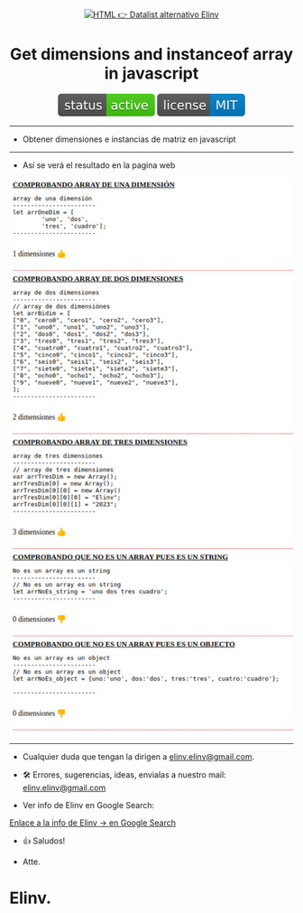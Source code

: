 <p align="center">
  <a href="" rel="noopener">
 <img width=400px height=400px src="logo.png" alt="HTML 👉 Datalist alternativo Elinv"></a>
</p>

<h1 align="center">Get dimensions and instanceof array in javascript</h1>

<div align="center">

[![Status](./status-active-success.svg)]()
[![License](./license-MIT-blue.svg)]()

</div>

---
- Obtener dimensiones e instancias de matriz en javascript
---
- Así se verá el resultado en la pagina web

<p align="center">
  <a href="" rel="noopener">
 <img src="vista.jpg" alt="HTML 👉 Datalist alternativo Elinv"></a>
</p>

---

- Cualquier duda que tengan la dirigen a elinv.elinv@gmail.com.

-  🛠️ Errores, sugerencias, ideas, envialas a nuestro mail: <elinv.elinv@gmail.com>

- Ver info de Elinv en Google Search: <br>
<a href="https://www.google.com.ar/search?q=elinv">
   Enlace a la info de Elinv  -> en Google Search
</a>


- 👍 Saludos!

- Atte.

# Elinv.